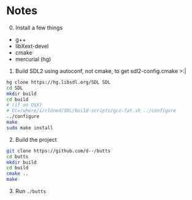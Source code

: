 Notes
=====

0) Install a few things
  - g++
  - libXext-devel
  - cmake
  - mercurial (hg)

1) Build SDL2 using autoconf, not cmake, to get sdl2-config.cmake >:|

  ```bash
  hg clone https://hg.libsdl.org/SDL SDL
  cd SDL
  mkdir build
  cd build
  # (if on OSX)
  # CC=/where/i/cloned/SDL/build-scripts/gcc-fat.sh ../configure
  ../configure 
  make
  sudo make install
  ```

2) Build the project

  ```bash
  git clone https://github.com/d--/butts
  cd butts
  mkdir build
  cd build
  cmake ..
  make
  ```

3) Run `./butts`
